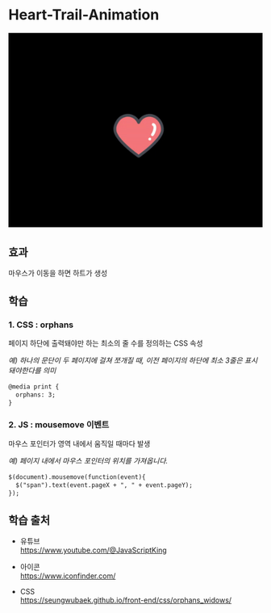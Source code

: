 # Heart-Trail-Animation
<img src="./image.gif">

## 효과 
마우스가 이동을 하면 하트가 생성

## 학습 
### 1. CSS : orphans   
페이지 하단에 출력돼야만 하는 최소의 줄 수를 정의하는 CSS 속성   

*예) 하나의 문단이 두 페이지에 걸쳐 쪼개질 때, 이전 페이지의 하단에 최소 3줄은 표시돼야한다를 의미*
```
@media print {
  orphans: 3;
}
```

### 2. JS : mousemove 이벤트
마우스 포인터가 영역 내에서 움직일 때마다 발생   

*예) 페이지 내에서 마우스 포인터의 위치를 ​​가져옵니다.*
```
$(document).mousemove(function(event){
  $("span").text(event.pageX + ", " + event.pageY);
});
```


## 학습 출처 
- 유튜브   
https://www.youtube.com/@JavaScriptKing   

- 아이콘  
https://www.iconfinder.com/     

- CSS  
https://seungwubaek.github.io/front-end/css/orphans_widows/
